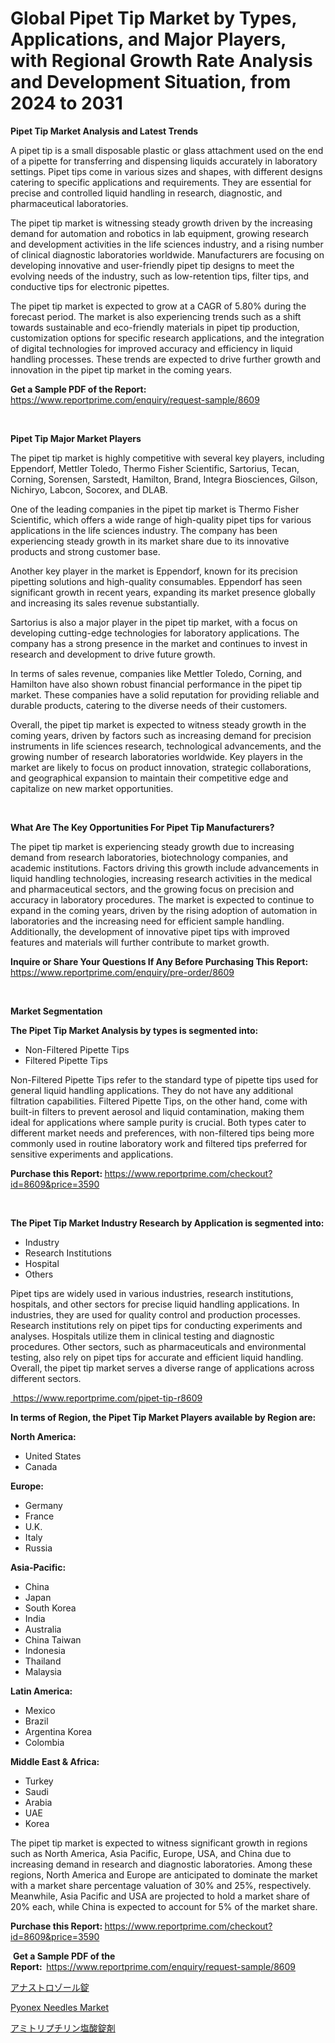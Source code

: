 <p><h1>Global Pipet Tip Market by Types, Applications, and Major Players, with Regional Growth Rate Analysis and Development Situation, from 2024 to 2031</h1></p><p><strong>Pipet Tip Market Analysis and Latest Trends</strong></p>
<p><p>A pipet tip is a small disposable plastic or glass attachment used on the end of a pipette for transferring and dispensing liquids accurately in laboratory settings. Pipet tips come in various sizes and shapes, with different designs catering to specific applications and requirements. They are essential for precise and controlled liquid handling in research, diagnostic, and pharmaceutical laboratories.</p><p>The pipet tip market is witnessing steady growth driven by the increasing demand for automation and robotics in lab equipment, growing research and development activities in the life sciences industry, and a rising number of clinical diagnostic laboratories worldwide. Manufacturers are focusing on developing innovative and user-friendly pipet tip designs to meet the evolving needs of the industry, such as low-retention tips, filter tips, and conductive tips for electronic pipettes.</p><p>The pipet tip market is expected to grow at a CAGR of 5.80% during the forecast period. The market is also experiencing trends such as a shift towards sustainable and eco-friendly materials in pipet tip production, customization options for specific research applications, and the integration of digital technologies for improved accuracy and efficiency in liquid handling processes. These trends are expected to drive further growth and innovation in the pipet tip market in the coming years.</p></p>
<p><strong>Get a Sample PDF of the Report:&nbsp;</strong> <a href="https://www.reportprime.com/enquiry/request-sample/8609">https://www.reportprime.com/enquiry/request-sample/8609</a></p>
<p>&nbsp;</p>
<p><strong>Pipet Tip Major Market Players</strong></p>
<p><p>The pipet tip market is highly competitive with several key players, including Eppendorf, Mettler Toledo, Thermo Fisher Scientific, Sartorius, Tecan, Corning, Sorensen, Sarstedt, Hamilton, Brand, Integra Biosciences, Gilson, Nichiryo, Labcon, Socorex, and DLAB.</p><p>One of the leading companies in the pipet tip market is Thermo Fisher Scientific, which offers a wide range of high-quality pipet tips for various applications in the life sciences industry. The company has been experiencing steady growth in its market share due to its innovative products and strong customer base.</p><p>Another key player in the market is Eppendorf, known for its precision pipetting solutions and high-quality consumables. Eppendorf has seen significant growth in recent years, expanding its market presence globally and increasing its sales revenue substantially.</p><p>Sartorius is also a major player in the pipet tip market, with a focus on developing cutting-edge technologies for laboratory applications. The company has a strong presence in the market and continues to invest in research and development to drive future growth.</p><p>In terms of sales revenue, companies like Mettler Toledo, Corning, and Hamilton have also shown robust financial performance in the pipet tip market. These companies have a solid reputation for providing reliable and durable products, catering to the diverse needs of their customers.</p><p>Overall, the pipet tip market is expected to witness steady growth in the coming years, driven by factors such as increasing demand for precision instruments in life sciences research, technological advancements, and the growing number of research laboratories worldwide. Key players in the market are likely to focus on product innovation, strategic collaborations, and geographical expansion to maintain their competitive edge and capitalize on new market opportunities.</p></p>
<p>&nbsp;</p>
<p><strong>What Are The Key Opportunities For Pipet Tip Manufacturers?</strong></p>
<p><p>The pipet tip market is experiencing steady growth due to increasing demand from research laboratories, biotechnology companies, and academic institutions. Factors driving this growth include advancements in liquid handling technologies, increasing research activities in the medical and pharmaceutical sectors, and the growing focus on precision and accuracy in laboratory procedures. The market is expected to continue to expand in the coming years, driven by the rising adoption of automation in laboratories and the increasing need for efficient sample handling. Additionally, the development of innovative pipet tips with improved features and materials will further contribute to market growth.</p></p>
<p><strong>Inquire or Share Your Questions If Any Before Purchasing This Report:</strong> <a href="https://www.reportprime.com/enquiry/pre-order/8609">https://www.reportprime.com/enquiry/pre-order/8609</a></p>
<p>&nbsp;</p>
<p><strong>Market Segmentation</strong></p>
<p><strong>The Pipet Tip Market Analysis by types is segmented into:</strong></p>
<p><ul><li>Non-Filtered Pipette Tips</li><li>Filtered Pipette Tips</li></ul></p>
<p><p>Non-Filtered Pipette Tips refer to the standard type of pipette tips used for general liquid handling applications. They do not have any additional filtration capabilities. Filtered Pipette Tips, on the other hand, come with built-in filters to prevent aerosol and liquid contamination, making them ideal for applications where sample purity is crucial. Both types cater to different market needs and preferences, with non-filtered tips being more commonly used in routine laboratory work and filtered tips preferred for sensitive experiments and applications.</p></p>
<p><strong>Purchase this Report:&nbsp;</strong><a href="https://www.reportprime.com/checkout?id=8609&price=3590">https://www.reportprime.com/checkout?id=8609&price=3590</a></p>
<p>&nbsp;</p>
<p><strong>The Pipet Tip Market Industry Research by Application is segmented into:</strong></p>
<p><ul><li>Industry</li><li>Research Institutions</li><li>Hospital</li><li>Others</li></ul></p>
<p><p>Pipet tips are widely used in various industries, research institutions, hospitals, and other sectors for precise liquid handling applications. In industries, they are used for quality control and production processes. Research institutions rely on pipet tips for conducting experiments and analyses. Hospitals utilize them in clinical testing and diagnostic procedures. Other sectors, such as pharmaceuticals and environmental testing, also rely on pipet tips for accurate and efficient liquid handling. Overall, the pipet tip market serves a diverse range of applications across different sectors.</p></p>
<p><a href="https://www.reportprime.com/pipet-tip-r8609">&nbsp;https://www.reportprime.com/pipet-tip-r8609</a></p>
<p><strong>In terms of Region, the Pipet Tip Market Players available by Region are:</strong></p>
<p>
    <p> <strong> North America: </strong>
        <ul>
            <li>United States</li>
            <li>Canada</li>
        </ul>
        </p> 
    <p> <strong> Europe: </strong>
        <ul>
            <li>Germany</li>
            <li>France</li>
            <li>U.K.</li>
            <li>Italy</li>
            <li>Russia</li>
        </ul>
        </p> 
    <p> <strong> Asia-Pacific: </strong>
        <ul>
            <li>China</li>
            <li>Japan</li>
            <li>South Korea</li>
            <li>India</li>
            <li>Australia</li>
            <li>China Taiwan</li>
            <li>Indonesia</li>
            <li>Thailand</li>
            <li>Malaysia</li>
        </ul>
        </p> 
    <p> <strong> Latin America: </strong>
        <ul>
            <li>Mexico</li>
            <li>Brazil</li>
            <li>Argentina Korea</li>
            <li>Colombia</li>
        </ul>
        </p> 
    <p> <strong> Middle East & Africa: </strong>
        <ul>
            <li>Turkey</li>
            <li>Saudi</li>
            <li>Arabia</li>
            <li>UAE</li>
            <li>Korea</li>
        </ul>
    </p>
    </p>
<p><p>The pipet tip market is expected to witness significant growth in regions such as North America, Asia Pacific, Europe, USA, and China due to increasing demand in research and diagnostic laboratories. Among these regions, North America and Europe are anticipated to dominate the market with a market share percentage valuation of 30% and 25%, respectively. Meanwhile, Asia Pacific and USA are projected to hold a market share of 20% each, while China is expected to account for 5% of the market share.</p></p>
<p><strong>Purchase this Report: </strong><a href="https://www.reportprime.com/checkout?id=8609&price=3590">https://www.reportprime.com/checkout?id=8609&price=3590</a></p>
<p>&nbsp;<strong>Get a Sample PDF of the Report:&nbsp;&nbsp;</strong><a href="https://www.reportprime.com/enquiry/request-sample/8609">https://www.reportprime.com/enquiry/request-sample/8609</a></p>
<p><strong></strong></p>
<p><p><a href="https://github.com/KaydenJohns1964/Market-Research-Report-List-1/blob/main/981617923031.md">アナストロゾール錠</a></p><p><a href="https://github.com/mancsybtousav/Market-Research-Report-List-2/blob/main/pyonex-needles-market.md">Pyonex Needles Market</a></p><p><a href="https://github.com/marbadji/Market-Research-Report-List-1/blob/main/383487423030.md">アミトリプチリン塩酸錠剤</a></p></p>